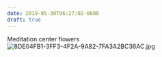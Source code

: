 ```yaml
---
date: 2019-05-30T06:27:02-0600
draft: true
---
```




Meditation center flowers ![8DE04FB1-3FF3-4F2A-9A82-7FA3A2BC36AC.jpg](http://ianwhitney.micro.blog/uploads/2019/cd5d8073d1.jpg)



